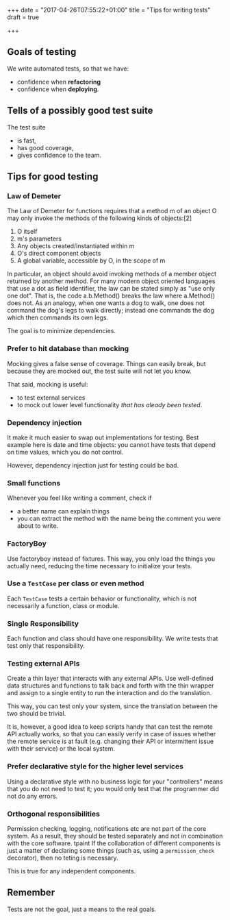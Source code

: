 +++
date = "2017-04-26T07:55:22+01:00"
title = "Tips for writing tests"
draft = true

+++

## Goals of testing

We write automated tests, so that we have:

- confidence when **refactoring**
- confidence when **deploying**.


## Tells of a possibly good test suite

The test suite

- is fast,
- has good coverage,
- gives confidence to the team.


## Tips for good testing

### Law of Demeter

The Law of Demeter for functions requires that a method m of an object O may only invoke the methods of the following kinds of objects:[2]
1.	O itself
2.	m's parameters
3.	Any objects created/instantiated within m
4.	O's direct component objects
5.	A global variable, accessible by O, in the scope of m

In particular, an object should avoid invoking methods of a member object
returned by another method. For many modern object oriented languages that use a
dot as field identifier, the law can be stated simply as "use only one dot".
That is, the code a.b.Method() breaks the law where a.Method() does not. As an
analogy, when one wants a dog to walk, one does not command the dog's legs to
walk directly; instead one commands the dog which then commands its own legs.

The goal is to minimize dependencies.


### Prefer to hit database than mocking

Mocking gives a false sense of coverage. Things can easily break, but because
they are mocked out, the test suite will not let you know.

That said, mocking is useful:

- to test external services
- to mock out lower level functionality *that has aleady been tested*.

### Dependency injection

It make it much easier to swap out implementations for testing. Best example
here is date and time objects: you cannot have tests that depend on time values,
which you do not control.

However, dependency injection just for testing could be bad.


### Small functions

Whenever you feel like writing a comment, check if

- a better name can explain things
- you can extract the method with the name being the comment you were about to write.


### FactoryBoy

Use factoryboy instead of fixtures. This way, you only load the things you
actually need, reducing the time necessary to initialize your tests.


### Use a `TestCase` per class or even method

Each `TestCase` tests a certain behavior or functionality, which is not
necessarily a function, class or module.


### Single Responsibility

Each function and class should have one responsibility. We write tests that test
only that responsibility.


### Testing external APIs

Create a thin layer that interacts with any external APIs. Use well-defined data
structures and functions to talk back and forth with the thin wrapper and assign
to a single entity to run the interaction and do the translation.

This way, you can test only your system, since the translation between the two
should be trivial.

It is, however, a good idea to keep scripts handy that can test the remote API
actually works, so that you can easily verify in case of issues whether the
remote service is at fault (e.g. changing their API or intermittent issue with
their service) or the local system.


### Prefer declarative style for the higher level services

Using a declarative style with no business logic for your "controllers" means
that you do not need to test it; you would only test that the programmer did not
do any errors.


### Orthogonal responsibilities

Permission checking, logging, notifications etc are not part of the core system.
As a result, they should be tested separately and not in combination with the
core software.
tpaint
If the collaboration of different components is just a matter of declaring some
things (such as, using a `permission_check` decorator), then no teting is
necessary.

This is true for any independent components.


## Remember

Tests are not the goal, just a means to the real goals.
